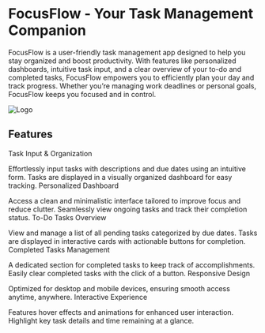  
# FocusFlow - Your Task Management Companion


FocusFlow is a user-friendly task management app designed to help you stay organized and boost productivity. With features like personalized dashboards, intuitive task input, and a clear overview of your to-do and completed tasks, FocusFlow empowers you to efficiently plan your day and track progress. Whether you’re managing work deadlines or personal goals, FocusFlow keeps you focused and in control.



![Logo](https://r2.erweima.ai/imgcompressed/compressed_4c3487e63d5e4a421af2d87f3dc68b53.webp)


## Features


Task Input & Organization

Effortlessly input tasks with descriptions and due dates using an intuitive form.
Tasks are displayed in a visually organized dashboard for easy tracking.
Personalized Dashboard

Access a clean and minimalistic interface tailored to improve focus and reduce clutter.
Seamlessly view ongoing tasks and track their completion status.
To-Do Tasks Overview

View and manage a list of all pending tasks categorized by due dates.
Tasks are displayed in interactive cards with actionable buttons for completion.
Completed Tasks Management

A dedicated section for completed tasks to keep track of accomplishments.
Easily clear completed tasks with the click of a button.
Responsive Design

Optimized for desktop and mobile devices, ensuring smooth access anytime, anywhere.
Interactive Experience

Features hover effects and animations for enhanced user interaction.
Highlight key task details and time remaining at a glance.

